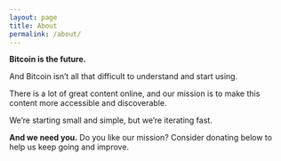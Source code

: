```yaml
---
layout: page
title: About
permalink: /about/
---
```


**Bitcoin is the future.**

And Bitcoin isn’t all that difficult to understand and start using.

There is a lot of great content online, and our mission is to make this content more accessible and discoverable.

We’re starting small and simple, but we’re iterating fast.

**And we need you.** Do you like our mission? Consider donating below to help us keep going and improve.